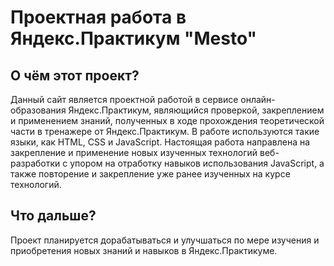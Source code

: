 # Проектная работа в Яндекс.Практикум "Mesto"  
## О чём этот проект?
Данный сайт является проектной работой в сервисе онлайн-образования Яндекс.Практикум, являющийся проверкой, закреплением и применением знаний, полученных в ходе прохождения теоретической части в тренажере от Яндекс.Практикум. В работе используются такие языки, как HTML, CSS и JavaScript. Настоящая работа направлена на закрепление и применение новых изученных технологий веб-разработки с упором на отработку навыков использования JavaScript, а также повторение и закрепление уже ранее изученных на курсе технологий.

## Что дальше?
Проект планируется дорабатываться и улучшаться по мере изучения и приобретения новых знаний и навыков в Яндекс.Практикуме.

